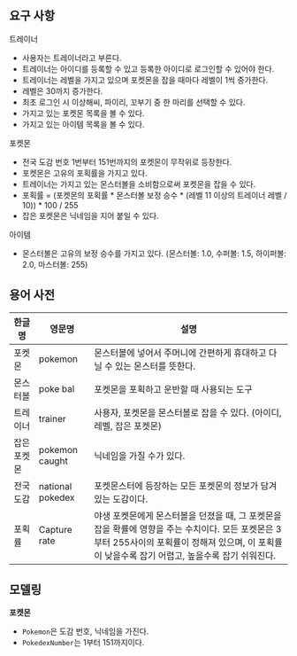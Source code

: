 ## 요구 사항

트레이너

* 사용자는 트레이너라고 부른다.
* 트레이너는 아이디를 등록할 수 있고 등록한 아이디로 로그인할 수 있어야 한다.
* 트레이너는 레벨을 가지고 있으며 포켓몬을 잡을 때마다 레벨이 1씩 증가한다.
* 레벨은 30까지 증가한다.
* 최초 로그인 시 이상해씨, 파이리, 꼬부기 중 한 마리를 선택할 수 있다.
* 가지고 있는 포켓몬 목록을 볼 수 있다.
* 가지고 있는 아이템 목록을 볼 수 있다.

포켓몬

* 전국 도감 번호 1번부터 151번까지의 포켓몬이 무작위로 등장한다.
* 포켓몬은 고유의 포획률을 가지고 있다.
* 트레이너는 가지고 있는 몬스터볼을 소비함으로써 포켓몬을 잡을 수 있다.
* 포획률 = (포켓몬의 포획률 * 몬스터볼 보정 승수 * (레벨 11 이상의 트레이너 레벨 / 10)) * 100 / 255
* 잡은 포켓몬은 닉네임을 지어 붙일 수 있다.

아이템

* 몬스터볼은 고유의 보정 승수를 가지고 있다. (몬스터볼: 1.0, 수퍼볼: 1.5, 하이퍼볼: 2.0, 마스터볼: 255)

## 용어 사전

| 한글명 | 영문명 | 설명 |
| --- | --- | --- |
| 포켓몬 | pokemon | 몬스터볼에 넣어서 주머니에 간편하게 휴대하고 다닐 수 있는 몬스터를 뜻한다. |
| 몬스터볼 | poke bal | 포켓몬을 포획하고 운반할 때 사용되는 도구 |
| 트레이너 | trainer | 사용자, 포켓몬을 몬스터볼로 잡을 수 있다. (아이디, 레벨, 잡은 포켓몬) |
| 잡은 포켓몬 | pokemon caught | 닉네임을 가질 수가 있다. |
| 전국 도감 | national pokedex | 포켓몬스터에 등장하는 모든 포켓몬의 정보가 담겨있는 도감이다. |
| 포획률 | Capture rate | 야생 포켓몬에게 몬스터볼을 던졌을 때, 그 포켓몬을 잡을 확률에 영향을 주는 수치이다. 모든 포켓몬은 3부터 255사이의 포획률이 정해져 있으며, 이 포획률이 낮을수록 잡기 어렵고, 높을수록 잡기 쉬워진다. |

## 모델링

**포켓몬**

- `Pokemon`은 도감 번호, 닉네임을 가진다.
- `PokedexNumber`는 1부터 151까지이다.

